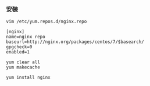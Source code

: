<!--
 * @Author: 程英明
 * @Date: 2022-07-05 21:05:37
 * @LastEditTime: 2022-07-25 15:05:51
 * @LastEditors: 程英明
 * @Description: 
 * @FilePath: \doc-man\docs\software\nginx\install.md
 * QQ:504875043@qq.com
-->
### 安装
```shell
vim /etc/yum.repos.d/nginx.repo

[nginx]
name=nginx repo
baseurl=http://nginx.org/packages/centos/7/$basearch/
gpgcheck=0
enabled=1

yum clear all
yum makecache

yum install nginx
```